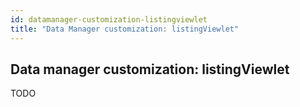 ```yaml
---
id: datamanager-customization-listingviewlet
title: "Data Manager customization: listingViewlet"
---
```


## Data manager customization: listingViewlet

TODO

